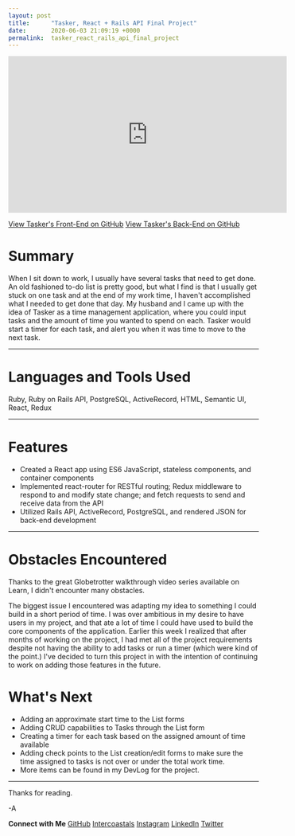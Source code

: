 ```yaml
---
layout: post
title:      "Tasker, React + Rails API Final Project"
date:       2020-06-03 21:09:19 +0000
permalink:  tasker_react_rails_api_final_project
---
```



<iframe width="560" height="315" src="https://www.youtube.com/embed/J9bljYT1Fdc" frameborder="0" allow="accelerometer; autoplay; encrypted-media; gyroscope; picture-in-picture" allowfullscreen></iframe>

[View Tasker's Front-End on GitHub](https://github.com/helloamandamurphy/tasker-frontend)
[View Tasker's Back-End on GitHub](https://github.com/helloamandamurphy/tasker-backend)

# Summary
When I sit down to work, I usually have several tasks that need to get done. An old fashioned to-do list is pretty good, but what I find is that I usually get stuck on one task and at the end of my work time, I haven't accomplished what I needed to get done that day. My husband and I came up with the idea of Tasker as a time management application, where you could input tasks and the amount of time you wanted to spend on each. Tasker would start a timer for each task, and alert you when it was time to move to the next task.

***

# Languages and Tools Used
Ruby, Ruby on Rails API, PostgreSQL, ActiveRecord, HTML, Semantic UI, React, Redux

***

# Features
* Created a React app using ES6 JavaScript, stateless components, and container components
* Implemented react-router for RESTful routing; Redux middleware to respond to and modify state change; and fetch requests to send and receive data from the API
* Utilized Rails API, ActiveRecord, PostgreSQL, and rendered JSON for back-end development

***

# Obstacles Encountered
Thanks to the great Globetrotter walkthrough video series available on Learn, I didn't encounter many obstacles.

The biggest issue I encountered was adapting my idea to something I could build in a short period of time. I was over ambitious in my desire to have users in my project, and that ate a lot of time I could have used to build the core components of the application. Earlier this week I realized that after months of working on the project, I had met all of the project requirements despite not having the ability to add tasks or run a timer (which were kind of the point.) I've decided to turn this project in with the intention of continuing to work on adding those features in the future.
# What's Next
* Adding an approximate start time to the List forms
* Adding CRUD capabilities to Tasks through the List form
* Creating a timer for each task based on the assigned amount of time available
* Adding check points to the List creation/edit forms to make sure the time assigned to tasks is not over or under the total work time.
* More items can be found in my DevLog for the project.


***

Thanks for reading. 

-A

**Connect with Me**
[GitHub](https://github.com/helloamandamurphy)
[Intercoastals](https://theintercoastals.com/)
[Instagram](https://www.instagram.com/intercoastals/)
[LinkedIn](https://www.linkedin.com/in/helloamandamurphy)
[Twitter](https://twitter.com/babiescatscode)
